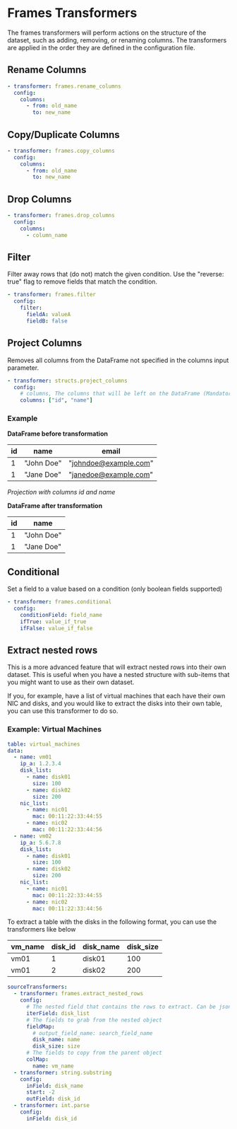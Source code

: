 # Frames Transformers
The frames transformers will perform actions on the structure of the dataset, such as adding, removing, or renaming columns. The transformers are applied in the order they are defined in the configuration file.

## Rename Columns
```yaml
- transformer: frames.rename_columns
  config:
    columns:
      - from: old_name
        to: new_name
```

## Copy/Duplicate Columns
```yaml
- transformer: frames.copy_columns
  config:
    columns:
      - from: old_name
        to: new_name
```

## Drop Columns
```yaml
- transformer: frames.drop_columns
  config:
    columns:
      - column_name
```

## Filter
Filter away rows that (do not) match the given condition. Use the "reverse: true" flag to remove fields that match the condition.

```yaml
- transformer: frames.filter
  config:
    filter:
      fieldA: valueA
      fieldB: false
```

## Project Columns
Removes all columns from the DataFrame not specified in the columns input parameter.

```yaml
- transformer: structs.project_columns
  config:
    # columns, The columns that will be left on the DataFrame (Mandatory)
    columns: ["id", "name"]
```
### Example

**DataFrame before transformation**

| id | name       | email                 |
| -- | ---------- | --------------------- |
| 1  | "John Doe" | "johndoe@example.com" |
| 1  | "Jane Doe" | "janedoe@example.com" |

*Projection with columns id and name*

**DataFrame after transformation**

| id | name       |
| -- | ---------- |
| 1  | "John Doe" |
| 1  | "Jane Doe" |


## Conditional
Set a field to a value based on a condition (only boolean fields supported)

```yaml
- transformer: frames.conditional
  config:
    conditionField: field_name
    ifTrue: value_if_true
    ifFalse: value_if_false
```


## Extract nested rows
This is a more advanced feature that will extract nested rows into their own dataset. This is useful when you have a nested structure with sub-items that you might want to use as their own dataset.

If you, for example, have a list of virtual machines that each have their own NIC and disks, and you would like to extract the disks into their own table, you can use this transformer to do so.

### Example: Virtual Machines
```yaml
table: virtual_machines
data:
  - name: vm01
    ip_a: 1.2.3.4
    disk_list:
      - name: disk01
        size: 100
      - name: disk02
        size: 200
    nic_list:
      - name: nic01
        mac: 00:11:22:33:44:55
      - name: nic02
        mac: 00:11:22:33:44:56
  - name: vm02
    ip_a: 5.6.7.8
    disk_list:
      - name: disk01
        size: 100
      - name: disk02
        size: 200
    nic_list:
      - name: nic01
        mac: 00:11:22:33:44:55
      - name: nic02
        mac: 00:11:22:33:44:56
```

To extract a table with the disks in the following format, you can use the transformers like below

| vm_name | disk_id | disk_name | disk_size |
|---------|---------|-----------|-----------|
| vm01    | 1       | disk01    | 100       |
| vm01    | 2       | disk02    | 200       |

```yaml
sourceTransformers:
  - transformer: frames.extract_nested_rows
    config:
      # The nested field that contains the rows to extract. Can be jsonpath (e.g. metadata.storage.0.disk_list)
      iterField: disk_list
      # The fields to grab from the nested object
      fieldMap:
        # output_field_name: search_field_name
        disk_name: name
        disk_size: size
      # The fields to copy from the parent object
      colMap:
        name: vm_name
  - transformer: string.substring
    config:
      inField: disk_name
      start: -2
      outField: disk_id
  - transformer: int.parse
    config:
      inField: disk_id
```
